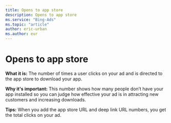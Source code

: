 ```yaml
---
title: Opens to app store
description: Opens to app store
ms.service: "Bing-Ads"
ms.topic: "article"
author: eric-urban
ms.author: eur
---
```


# Opens to app store

**What it is:**     The number of times a user clicks on your ad and is directed to the app store to download your app.

**Why it's important:**     This number shows how many people don’t have your app installed so you can judge how effective your ad is in attracting new customers and increasing downloads.

**Tips:**     When you add the app store URL and deep link URL numbers, you get the total clicks on your ad.


